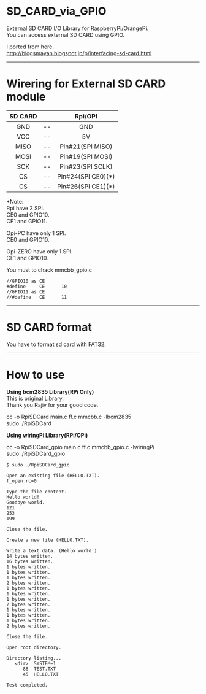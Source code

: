 # SD_CARD_via_GPIO
External SD CARD I/O Library for RaspberryPi/OrangePi.   
You can access external SD CARD using GPIO.   

I ported from here.   
http://blogsmayan.blogspot.jp/p/interfacing-sd-card.html   


---

# Wirering for External SD CARD module   

|SD CARD||Rpi/OPI|
|:-:|:-:|:-:|
|GND|--|GND|
|VCC|--|5V|
|MISO|--|Pin#21(SPI MISO)|
|MOSI|--|Pin#19(SPI MOSI)|
|SCK|--|Pin#23(SPI SCLK)|
|CS|--|Pin#24(SPI CE0)(*)|
|CS|--|Pin#26(SPI CE1)(*)|

\*Note:   
Rpi have 2 SPI.   
CE0 and GPIO10.   
CE1 and GPIO11.   

Opi-PC have only 1 SPI.   
CE0 and GPIO10.   

Opi-ZERO have only 1 SPI.   
CE1 and GPIO10.   

You must to chack mmcbb_gpio.c   

```
//GPIO10 as CE
#define 	CE		10
//GPIO11 as CE
//#define 	CE		11
```

---

# SD CARD format   

You have to format sd card with FAT32.   

---

# How to use   

**Using bcm2835 Library(RPi Only)**   
This is original Library.  
Thank you Rajiv for your good code.   

cc -o RpiSDCard main.c ff.c mmcbb.c -lbcm2835   
sudo ./RpiSDCard   



**Using wiringPi Library(RPi/OPi)**   

cc -o RpiSDCard_gpio main.c ff.c mmcbb_gpio.c -lwiringPi   
sudo ./RpiSDCard_gpio   



```
$ sudo ./RpiSDCard_gpio

Open an existing file (HELLO.TXT).
f_open rc=0

Type the file content.
Hello world!
Goodbye world.
121
253
199

Close the file.

Create a new file (HELLO.TXT).

Write a text data. (Hello world!)
14 bytes written.
16 bytes written.
1 bytes written.
1 bytes written.
1 bytes written.
2 bytes written.
1 bytes written.
1 bytes written.
1 bytes written.
2 bytes written.
1 bytes written.
1 bytes written.
1 bytes written.
2 bytes written.

Close the file.

Open root directory.

Directory listing...
   <dir>  SYSTEM~1
      88  TEST.TXT
      45  HELLO.TXT

Test completed.
```


